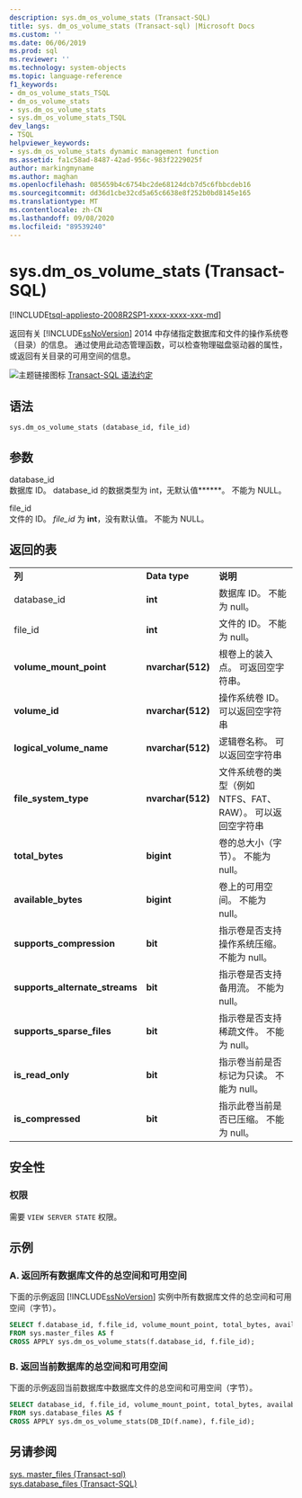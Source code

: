 ```yaml
---
description: sys.dm_os_volume_stats (Transact-SQL)
title: sys. dm_os_volume_stats (Transact-sql) |Microsoft Docs
ms.custom: ''
ms.date: 06/06/2019
ms.prod: sql
ms.reviewer: ''
ms.technology: system-objects
ms.topic: language-reference
f1_keywords:
- dm_os_volume_stats_TSQL
- dm_os_volume_stats
- sys.dm_os_volume_stats
- sys.dm_os_volume_stats_TSQL
dev_langs:
- TSQL
helpviewer_keywords:
- sys.dm_os_volume_stats dynamic management function
ms.assetid: fa1c58ad-8487-42ad-956c-983f2229025f
author: markingmyname
ms.author: maghan
ms.openlocfilehash: 085659b4c6754bc2de68124dcb7d5c6fbbcdeb16
ms.sourcegitcommit: dd36d1cbe32cd5a65c6638e8f252b0bd8145e165
ms.translationtype: MT
ms.contentlocale: zh-CN
ms.lasthandoff: 09/08/2020
ms.locfileid: "89539240"
---
```

# <a name="sysdm_os_volume_stats-transact-sql"></a>sys.dm_os_volume_stats (Transact-SQL)
[!INCLUDE[tsql-appliesto-2008R2SP1-xxxx-xxxx-xxx-md](../../includes/tsql-appliesto-2008R2sp1-xxxx-xxxx-xxx-md.md)]

  返回有关 [!INCLUDE[ssNoVersion](../../includes/ssnoversion-md.md)] 2014 中存储指定数据库和文件的操作系统卷（目录）的信息。 通过使用此动态管理函数，可以检查物理磁盘驱动器的属性，或返回有关目录的可用空间的信息。  
  
 ![主题链接图标](../../database-engine/configure-windows/media/topic-link.gif "“主题链接”图标") [Transact-SQL 语法约定](../../t-sql/language-elements/transact-sql-syntax-conventions-transact-sql.md)  
  
## <a name="syntax"></a>语法  
  
```  
sys.dm_os_volume_stats (database_id, file_id)  
```  
  
##  <a name="arguments"></a><a name="Arguments"></a> 参数  
 database_id  
 数据库 ID。 database_id 的数据类型为 int，无默认值******。 不能为 NULL。  
  
 file_id  
 文件的 ID。 *file_id* 为 **int**，没有默认值。 不能为 NULL。  
  
## <a name="table-returned"></a>返回的表  
  
||||  
|-|-|-|  
|**列**|**Data type**|**说明**|  
|database_id|**int**|数据库 ID。 不能为 null。|  
|file_id|**int**|文件的 ID。 不能为 null。|  
|**volume_mount_point**|**nvarchar(512)**|根卷上的装入点。 可返回空字符串。|  
|**volume_id**|**nvarchar(512)**|操作系统卷 ID。 可以返回空字符串|  
|**logical_volume_name**|**nvarchar(512)**|逻辑卷名称。 可以返回空字符串|  
|**file_system_type**|**nvarchar(512)**|文件系统卷的类型（例如 NTFS、FAT、RAW）。 可以返回空字符串|  
|**total_bytes**|**bigint**|卷的总大小（字节）。 不能为 null。|  
|**available_bytes**|**bigint**|卷上的可用空间。 不能为 null。|  
|**supports_compression**|**bit**|指示卷是否支持操作系统压缩。 不能为 null。|  
|**supports_alternate_streams**|**bit**|指示卷是否支持备用流。 不能为 null。|  
|**supports_sparse_files**|**bit**|指示卷是否支持稀疏文件。  不能为 null。|  
|**is_read_only**|**bit**|指示卷当前是否标记为只读。 不能为 null。|  
|**is_compressed**|**bit**|指示此卷当前是否已压缩。 不能为 null。|  
  
## <a name="security"></a>安全性  
  
### <a name="permissions"></a>权限  
 需要 `VIEW SERVER STATE` 权限。  
  
## <a name="examples"></a>示例  
  
### <a name="a-return-total-space-and-available-space-for-all-database-files"></a>A. 返回所有数据库文件的总空间和可用空间  
 下面的示例返回 [!INCLUDE[ssNoVersion](../../includes/ssnoversion-md.md)] 实例中所有数据库文件的总空间和可用空间（字节）。  
  
```sql  
SELECT f.database_id, f.file_id, volume_mount_point, total_bytes, available_bytes  
FROM sys.master_files AS f  
CROSS APPLY sys.dm_os_volume_stats(f.database_id, f.file_id);  
```  
  
### <a name="b-return-total-space-and-available-space-for-the-current-database"></a>B. 返回当前数据库的总空间和可用空间  
 下面的示例返回当前数据库中数据库文件的总空间和可用空间（字节）。  
  
```sql  
SELECT database_id, f.file_id, volume_mount_point, total_bytes, available_bytes  
FROM sys.database_files AS f  
CROSS APPLY sys.dm_os_volume_stats(DB_ID(f.name), f.file_id);  
```  
  
## <a name="see-also"></a>另请参阅  
 [sys. master_files &#40;Transact-sql&#41;](../../relational-databases/system-catalog-views/sys-master-files-transact-sql.md)   
 [sys.database_files (Transact-SQL)](../../relational-databases/system-catalog-views/sys-database-files-transact-sql.md)  
  
  
